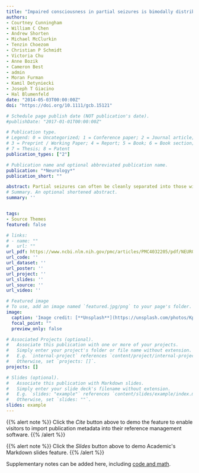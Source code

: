 ```yaml
---
title: "Impaired consciousness in partial seizures is bimodally distributed"
authors:
- Courtney Cunningham
- William C Chen
- Andrew Shorten
- Michael McClurkin
- Tenzin Choezom
- Christian P Schmidt
- Victoria Chu
- Anne Bozik
- Cameron Best
- admin
- Moran Furman
- Kamil Detyniecki
- Joseph T Giacino
- Hal Blumenfeld
date: "2014-05-03T00:00:00Z"
doi: "https://doi.org/10.1111/gcb.15121"

# Schedule page publish date (NOT publication's date).
#publishDate: "2017-01-01T00:00:00Z"

# Publication type.
# Legend: 0 = Uncategorized; 1 = Conference paper; 2 = Journal article;
# 3 = Preprint / Working Paper; 4 = Report; 5 = Book; 6 = Book section;
# 7 = Thesis; 8 = Patent
publication_types: ["2"]

# Publication name and optional abbreviated publication name.
publication: "*Neurology*"
publication_short: ""

abstract: Partial seizures can often be cleanly separated into those with vs without overall impaired responsiveness. Results from similar testing in a comparison group of patients with brain injury suggest that the bimodal nature of Responsiveness in Epilepsy Scale scores is not a result of scale bias but may be a finding unique to partial seizures. These findings support a model in which seizures either propagate or do not propagate to key structures that regulate overall arousal and thalamocortical function. Future investigations are needed to relate these behavioral findings to the physiology underlying impaired consciousness in partial seizures.
# Summary. An optional shortened abstract.
summary: ''


tags:
- Source Themes
featured: false

# links:
# - name: ""
#   url: ""
url_pdf: https://www.ncbi.nlm.nih.gov/pmc/articles/PMC4032205/pdf/NEUROLOGY2013528034.pdf
url_code: ''
url_dataset: ''
url_poster: ''
url_project: ''
url_slides: ''
url_source: ''
url_video: ''

# Featured image
# To use, add an image named `featured.jpg/png` to your page's folder. 
image:
  caption: 'Image credit: [**Unsplash**](https://unsplash.com/photos/Kpepu2WpBTs)'
  focal_point: ""
  preview_only: false

# Associated Projects (optional).
#   Associate this publication with one or more of your projects.
#   Simply enter your project's folder or file name without extension.
#   E.g. `internal-project` references `content/project/internal-project/index.md`.
#   Otherwise, set `projects: []`.
projects: []

# Slides (optional).
#   Associate this publication with Markdown slides.
#   Simply enter your slide deck's filename without extension.
#   E.g. `slides: "example"` references `content/slides/example/index.md`.
#   Otherwise, set `slides: ""`.
slides: example
---
```


{{% alert note %}}
Click the *Cite* button above to demo the feature to enable visitors to import publication metadata into their reference management software.
{{% /alert %}}

{{% alert note %}}
Click the *Slides* button above to demo Academic's Markdown slides feature.
{{% /alert %}}

Supplementary notes can be added here, including [code and math](https://sourcethemes.com/academic/docs/writing-markdown-latex/).
